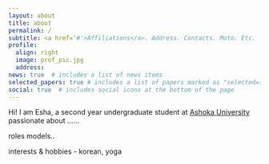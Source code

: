 ```yaml
---
layout: about
title: about
permalink: /
subtitle: <a href='#'>Affiliations</a>. Address. Contacts. Moto. Etc.
profile:
  align: right
  image: prof_pic.jpg
  address: 
news: true  # includes a list of news items
selected_papers: true # includes a list of papers marked as "selected={true}"
social: true  # includes social icons at the bottom of the page
---
```


Hi! I am Esha, a second year undergraduate student at [Ashoka University](https://www.ashoka.edu.in) passionate about ...... 

roles models..

interests & hobbies - korean, yoga

